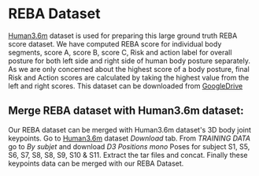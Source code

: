 # REBA Dataset
[Human3.6m](http://vision.imar.ro/human3.6m/description.php) dataset is used for preparing this large ground truth REBA score dataset. We have computed REBA score for individual body segments, score A, score B, score C, Risk and action label for overall posture for both left side and right side of human body posture separately. As we are only concerned about the highest score of a body posture, final Risk and Action scores are calculated by taking the highest value from the left and right scores. This dataset can be downloaded from [GoogleDrive](https://drive.google.com/file/d/1_THSvQVy3KW8yWwOO0a9oS4qlZ_6APdo/view?usp=sharing) 

## Merge REBA dataset with Human3.6m dataset:
Our REBA dataset can be merged with Human3.6m dataset's 3D body joint keypoints. Go to [Human3.6m](http://vision.imar.ro/human3.6m/description.php) dataset *Download* tab. From *TRAINING DATA* go to *By subjet* and download *D3 Positions mono*  Poses for subject S1, S5, S6, S7, S8, S8, S9, S10 & S11. Extract the tar files and concat. Finally these keypoints data can be merged with our REBA Dataset.
